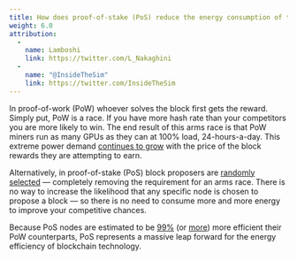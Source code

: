 ```yaml
---
title: How does proof-of-stake (PoS) reduce the energy consumption of the Ethereum blockchain?
weight: 6.0
attribution:
  -
    name: Lamboshi
    link: https://twitter.com/L_Nakaghini
  -
    name: "@InsideTheSim"
    link: https://twitter.com/InsideTheSim
---
```


In proof-of-work (PoW) whoever solves the block first gets the reward. Simply put, PoW is a race. If you have more hash rate than your competitors you are more likely to win. The end result of this arms race is that PoW miners run as many GPUs as they can at 100% load, 24-hours-a-day. This extreme power demand [continues to grow](https://www.iea.org/commentaries/bitcoin-energy-use-mined-the-gap) with the price of the block rewards they are attempting to earn.

Alternatively, in proof-of-stake (PoS) block proposers are [randomly selected](https://benjaminion.xyz/eth2-annotated-spec/phase0/beacon-chain/#compute_proposer_index) — completely removing the requirement for an arms race. There is no way to increase the likelihood that any specific node is chosen to propose a block — so there is no need to consume more and more energy to improve your competitive chances.

Because PoS nodes are estimated to be [99%](https://spectrum.ieee.org/computing/networks/ethereum-plans-to-cut-its-absurd-energy-consumption-by-99-percent) (or [more](https://twitter.com/sigp_io/status/1374979655782989824)) more efficient their PoW counterparts, PoS represents a massive leap forward for the energy efficiency of blockchain technology.
